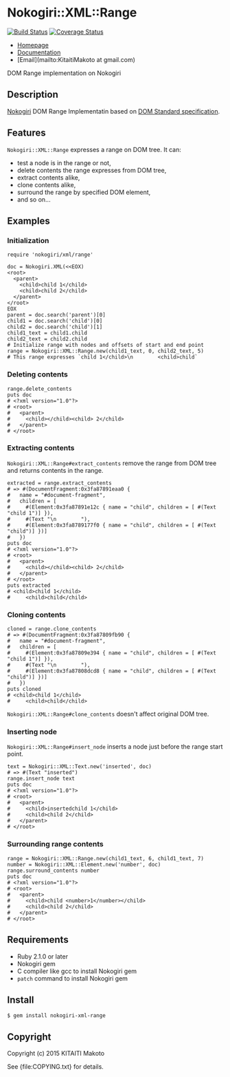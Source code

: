 Nokogiri::XML::Range
====================

[![Build Status](https://travis-ci.org/KitaitiMakoto/nokogiri-xml-range.svg?branch=master)](https://travis-ci.org/KitaitiMakoto/nokogiri-xml-range)
[![Coverage Status](https://coveralls.io/repos/KitaitiMakoto/nokogiri-xml-range/badge.svg?branch=master&service=github)](https://coveralls.io/github/KitaitiMakoto/nokogiri-xml-range?branch=master)

* [Homepage](https://rubygems.org/gems/nokogiri-xml-range)
* [Documentation](http://rubydoc.info/gems/nokogiri-xml-range)
* [Email](mailto:KitaitiMakoto at gmail.com)

DOM Range implementation on Nokogiri

Description
-----------

[Nokogiri][] DOM Range Implementatin based on [DOM Standard specification][range spec].

[Nokogiri]: http://www.nokogiri.org/
[range spec]: https://dom.spec.whatwg.org/#ranges

Features
--------

`Nokogiri::XML::Range` expresses a range on DOM tree. It can:

* test a node is in the range or not,
* delete contents the range expresses from DOM tree,
* extract contents alike,
* clone contents alike,
* surround the range by specified DOM element,
* and so on...

Examples
--------

### Initialization ###

    require 'nokogiri/xml/range'
    
    doc = Nokogiri.XML(<<EOX)
    <root>
      <parent>
        <child>child 1</child>
        <child>child 2</child>
      </parent>
    </root>
    EOX
    parent = doc.search('parent')[0]
    child1 = doc.search('child')[0]
    child2 = doc.search('child')[1]
    child1_text = child1.child
    child2_text = child2.child
    # Initialize range with nodes and offsets of start and end point
    range = Nokogiri::XML::Range.new(child1_text, 0, child2_text, 5)
    # This range expresses `child 1</child>\n        <child>child`

### Deleting contents ###

    range.delete_contents
    puts doc
    # <?xml version="1.0"?>
    # <root>
    #   <parent>
    #     <child></child><child> 2</child>
    #   </parent>
    # </root>

### Extracting contents ###

`Nokogiri::XML::Range#extract_contents` remove the range from DOM tree and returns contents in the range.

    extracted = range.extract_contents
    # => #(DocumentFragment:0x3fa87891eaa0 {
    #   name = "#document-fragment",
    #   children = [
    #     #(Element:0x3fa87891e12c { name = "child", children = [ #(Text "child 1")] }),
    #     #(Text "\n        "),
    #     #(Element:0x3fa8789177f0 { name = "child", children = [ #(Text "child")] })]
    #   })
    puts doc
    # <?xml version="1.0"?>
    # <root>
    #   <parent>
    #     <child></child><child> 2</child>
    #   </parent>
    # </root>
    puts extracted
    # <child>child 1</child>
    #     <child>child</child>

### Cloning contents ###

    cloned = range.clone_contents
    # => #(DocumentFragment:0x3fa87809fb90 {
    #   name = "#document-fragment",
    #   children = [
    #     #(Element:0x3fa87809e394 { name = "child", children = [ #(Text "child 1")] }),
    #     #(Text "\n        "),
    #     #(Element:0x3fa87808dcd8 { name = "child", children = [ #(Text "child")] })]
    #   })
    puts cloned
    # <child>child 1</child>
    #     <child>child</child>

`Nokogiri::XML::Range#clone_contents` doesn't affect original DOM tree.

### Inserting node ###

`Nokogiri::XML::Range#insert_node` inserts a node just before the range start point.

    text = Nokogiri::XML::Text.new('inserted', doc)
    # => #(Text "inserted")
    range.insert_node text
    puts doc
    # <?xml version="1.0"?>
    # <root>
    #   <parent>
    #     <child>insertedchild 1</child>
    #     <child>child 2</child>
    #   </parent>
    # </root>

### Surrounding range contents ###

    range = Nokogiri::XML::Range.new(child1_text, 6, child1_text, 7)
    number = Nokogiri::XML::Element.new('number', doc)
    range.surround_contents number
    puts doc
    # <?xml version="1.0"?>
    # <root>
    #   <parent>
    #     <child>child <number>1</number></child>
    #     <child>child 2</child>
    #   </parent>
    # </root>

Requirements
------------

* Ruby 2.1.0 or later
* Nokogiri gem
* C compiler like gcc to install Nokogiri gem
* `patch` command to install Nokogiri gem

Install
-------

    $ gem install nokogiri-xml-range

Copyright
---------

Copyright (c) 2015 KITAITI Makoto

See {file:COPYING.txt} for details.
